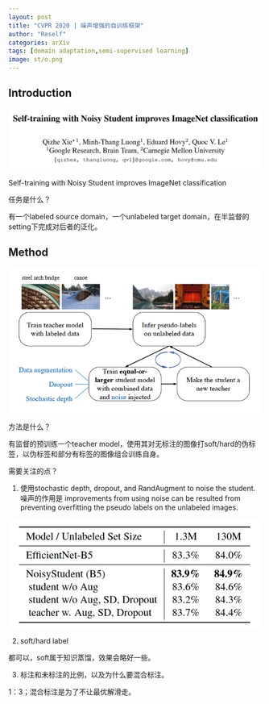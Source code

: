 ```yaml
---
layout: post
title: "CVPR 2020 | 噪声增强的自训练框架"
author: "Reself"
categories: arXiv
tags: [domain adaptation,semi-supervised learning]
image: st/o.png
---
```


## Introduction

![](../assets/img/st/t.png)

Self-training with Noisy Student improves ImageNet classification

任务是什么？

有一个labeled source domain，一个unlabeled target domain，在半监督的setting下完成对后者的泛化。


## Method

![](../assets/img/st/o.png)

方法是什么？

有监督的预训练一个teacher model，使用其对无标注的图像打soft/hard的伪标签，以伪标签和部分有标签的图像组合训练自身。

需要关注的点？

1. 使用stochastic depth, dropout, and RandAugment to noise the student. 噪声的作用是 improvements from using noise can be resulted from preventing overfitting the pseudo labels on the unlabeled images.

![](../assets/img/st/a.png)

2. soft/hard label

都可以，soft属于知识蒸馏，效果会略好一些。

3. 标注和未标注的比例，以及为什么要混合标注。

1：3；混合标注是为了不让最优解滑走。
